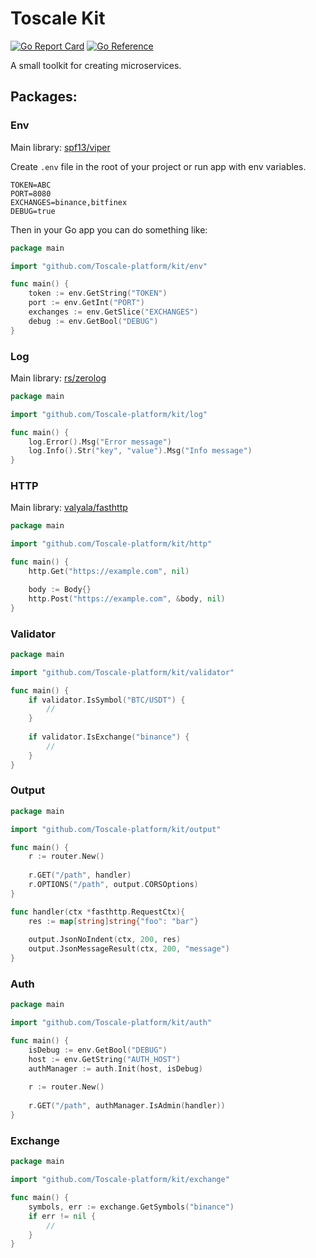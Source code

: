 # Toscale Kit

[![Go Report Card](https://goreportcard.com/badge/github.com/Toscale-platform/kit)](https://goreportcard.com/report/github.com/Toscale-platform/kit)
[![Go Reference](https://pkg.go.dev/badge/github.com/Toscale-platform/kit.svg)](https://pkg.go.dev/github.com/Toscale-platform/kit)

A small toolkit for creating microservices.

## Packages:

### Env

Main library: [spf13/viper](https://github.com/spf13/viper)

Create `.env` file in the root of your project or run app with env variables.
```dotenv
TOKEN=ABC
PORT=8080
EXCHANGES=binance,bitfinex
DEBUG=true
```

Then in your Go app you can do something like:
```go
package main

import "github.com/Toscale-platform/kit/env"

func main() {
    token := env.GetString("TOKEN")
    port := env.GetInt("PORT")
    exchanges := env.GetSlice("EXCHANGES")
    debug := env.GetBool("DEBUG")
}
```

### Log

Main library: [rs/zerolog](https://github.com/rs/zerolog)

```go
package main

import "github.com/Toscale-platform/kit/log"

func main() {
    log.Error().Msg("Error message")
    log.Info().Str("key", "value").Msg("Info message")
}
```

### HTTP

Main library: [valyala/fasthttp](https://github.com/valyala/fasthttp)

```go
package main

import "github.com/Toscale-platform/kit/http"

func main() {
    http.Get("https://example.com", nil)

    body := Body{}
    http.Post("https://example.com", &body, nil)
}
```

### Validator

```go
package main

import "github.com/Toscale-platform/kit/validator"

func main() {
    if validator.IsSymbol("BTC/USDT") {
        //
    }
	
    if validator.IsExchange("binance") {
        //
    }
}
```


### Output

```go
package main

import "github.com/Toscale-platform/kit/output"

func main() {
    r := router.New()
	
    r.GET("/path", handler)
    r.OPTIONS("/path", output.CORSOptions)
}

func handler(ctx *fasthttp.RequestCtx){
    res := map[string]string{"foo": "bar"}
	
    output.JsonNoIndent(ctx, 200, res)
    output.JsonMessageResult(ctx, 200, "message")
}
```

### Auth

```go
package main

import "github.com/Toscale-platform/kit/auth"

func main() {
    isDebug := env.GetBool("DEBUG")
    host := env.GetString("AUTH_HOST")
    authManager := auth.Init(host, isDebug)
    
    r := router.New()
    
    r.GET("/path", authManager.IsAdmin(handler))
}
```

### Exchange

```go
package main

import "github.com/Toscale-platform/kit/exchange"

func main() {
    symbols, err := exchange.GetSymbols("binance")
    if err != nil {
        //
    }
}
```
